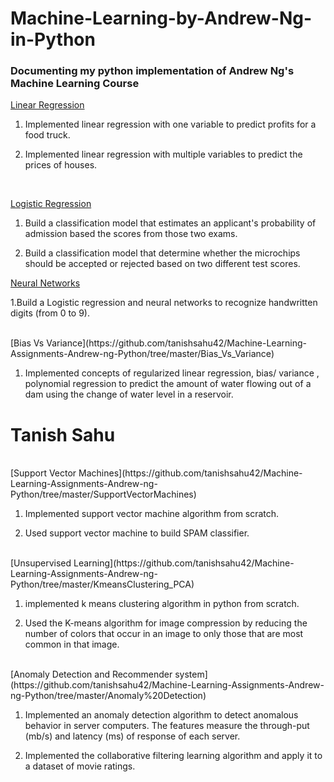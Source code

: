 # Machine-Learning-by-Andrew-Ng-in-Python
### Documenting my python implementation of Andrew Ng's Machine Learning Course

[Linear Regression](https://github.com/tanishsahu42/Machine-Learning-Assignments-Andrew-ng-Python/tree/master/LinearRegression)

1. Implemented linear regression with one variable to predict profits for a food truck.

2. Implemented linear regression with multiple variables to predict the prices of houses.

<br/>

[Logistic Regression](https://github.com/tanishsahu42/Machine-Learning-Assignments-Andrew-ng-Python/tree/master/LogisticRegression)

1. Build a classification model that estimates an applicant's probability of admission based the scores from those two exams.

2. Build a classification model that determine whether the microchips should be accepted or rejected based on two different test scores. <br/>

[Neural Networks](https://github.com/tanishsahu42/Machine-Learning-Assignments-Andrew-ng-Python/tree/master/NeuralNetworks) 

1.Build a Logistic regression and neural networks to recognize handwritten digits (from 0 to 9).

<br/>
[Bias Vs Variance](https://github.com/tanishsahu42/Machine-Learning-Assignments-Andrew-ng-Python/tree/master/Bias_Vs_Variance) 

1. Implemented concepts of regularized linear regression, bias/ variance , polynomial regression to predict the amount of water flowing out of a dam using the change of water level in a reservoir.
 # Tanish Sahu
<br/>
[Support Vector Machines](https://github.com/tanishsahu42/Machine-Learning-Assignments-Andrew-ng-Python/tree/master/SupportVectorMachines)

1. Implemented support vector machine algorithm from scratch.

2. Used support vector machine to build SPAM classifier.

<br/>
[Unsupervised Learning](https://github.com/tanishsahu42/Machine-Learning-Assignments-Andrew-ng-Python/tree/master/KmeansClustering_PCA) 

1. implemented k means clustering algorithm in python from scratch.

2. Used the K-means algorithm for image compression by reducing the number of colors that occur in an image to only those that are most common in that image.

<br/>
[Anomaly Detection and Recommender system](https://github.com/tanishsahu42/Machine-Learning-Assignments-Andrew-ng-Python/tree/master/Anomaly%20Detection) 

1. Implemented an anomaly detection algorithm to detect anomalous behavior in server computers. The features measure the through-put (mb/s) and latency (ms) of response of each server.

2.  Implemented the collaborative filtering learning algorithm and apply it to a dataset of movie ratings.

<br/>
